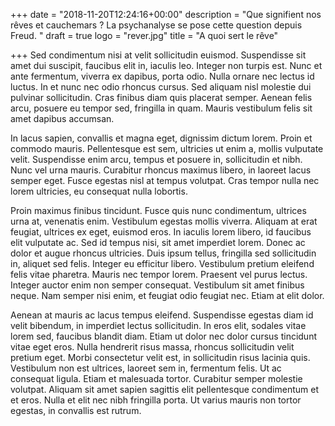 +++
date = "2018-11-20T12:24:16+00:00"
description = "Que signifient nos rêves et cauchemars ? La psychanalyse se pose cette question depuis Freud. "
draft = true
logo = "rever.jpg"
title = "A quoi sert le rêve"

+++
Sed condimentum nisi at velit sollicitudin euismod. Suspendisse sit amet dui suscipit, faucibus elit in, iaculis leo. Integer non turpis est. Nunc et ante fermentum, viverra ex dapibus, porta odio. Nulla ornare nec lectus id luctus. In et nunc nec odio rhoncus cursus. Sed aliquam nisl molestie dui pulvinar sollicitudin. Cras finibus diam quis placerat semper. Aenean felis arcu, posuere eu tempor sed, fringilla in quam. Mauris vestibulum felis sit amet dapibus accumsan.

In lacus sapien, convallis et magna eget, dignissim dictum lorem. Proin et commodo mauris. Pellentesque est sem, ultricies ut enim a, mollis vulputate velit. Suspendisse enim arcu, tempus et posuere in, sollicitudin et nibh. Nunc vel urna mauris. Curabitur rhoncus maximus libero, in laoreet lacus semper eget. Fusce egestas nisl at tempus volutpat. Cras tempor nulla nec lorem ultricies, eu consequat nulla lobortis.

Proin maximus finibus tincidunt. Fusce quis nunc condimentum, ultrices urna at, venenatis enim. Vestibulum egestas mollis viverra. Aliquam at erat feugiat, ultrices ex eget, euismod eros. In iaculis lorem libero, id faucibus elit vulputate ac. Sed id tempus nisi, sit amet imperdiet lorem. Donec ac dolor et augue rhoncus ultricies. Duis ipsum tellus, fringilla sed sollicitudin in, aliquet sed felis. Integer eu efficitur libero. Vestibulum pretium eleifend felis vitae pharetra. Mauris nec tempor lorem. Praesent vel purus lectus. Integer auctor enim non semper consequat. Vestibulum sit amet finibus neque. Nam semper nisi enim, et feugiat odio feugiat nec. Etiam at elit dolor.

Aenean at mauris ac lacus tempus eleifend. Suspendisse egestas diam id velit bibendum, in imperdiet lectus sollicitudin. In eros elit, sodales vitae lorem sed, faucibus blandit diam. Etiam ut dolor nec dolor cursus tincidunt vitae eget eros. Nulla hendrerit risus massa, rhoncus sollicitudin velit pretium eget. Morbi consectetur velit est, in sollicitudin risus lacinia quis. Vestibulum non est ultrices, laoreet sem in, fermentum felis. Ut ac consequat ligula. Etiam et malesuada tortor. Curabitur semper molestie volutpat. Aliquam sit amet sapien sagittis elit pellentesque condimentum et et eros. Nulla et elit nec nibh fringilla porta. Ut varius mauris non tortor egestas, in convallis est rutrum.